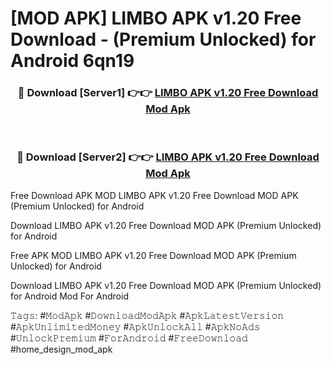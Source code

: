 # [MOD APK] LIMBO APK v1.20 Free Download - (Premium Unlocked) for Android 6qn19



<div align="center">
<h3>🔴 Download [Server1] 👉👉 <a href="https://momento.my/?title=LIMBO_APK_v1.20_Free_Download">LIMBO APK v1.20 Free Download Mod Apk</a></h3><br>

<h3>🔴 Download [Server2] 👉👉 <a href="https://momento.my/?title=LIMBO_APK_v1.20_Free_Download">LIMBO APK v1.20 Free Download Mod Apk</a></h3>
</div>



Free Download APK MOD LIMBO APK v1.20 Free Download MOD APK (Premium Unlocked) for Android

Download LIMBO APK v1.20 Free Download MOD APK (Premium Unlocked) for Android

Free APK MOD LIMBO APK v1.20 Free Download MOD APK (Premium Unlocked) for Android

Download LIMBO APK v1.20 Free Download MOD APK (Premium Unlocked) for Android Mod For Android

𝚃𝚊𝚐𝚜: #𝙼𝚘𝚍𝙰𝚙𝚔 #𝙳𝚘𝚠𝚗𝚕𝚘𝚊𝚍𝙼𝚘𝚍𝙰𝚙𝚔 #𝙰𝚙𝚔𝙻𝚊𝚝𝚎𝚜𝚝𝚅𝚎𝚛𝚜𝚒𝚘𝚗 #𝙰𝚙𝚔𝚄𝚗𝚕𝚒𝚖𝚒𝚝𝚎𝚍𝙼𝚘𝚗𝚎𝚢 #𝙰𝚙𝚔𝚄𝚗𝚕𝚘𝚌𝚔𝙰𝚕𝚕 #𝙰𝚙𝚔𝙽𝚘𝙰𝚍𝚜 #𝚄𝚗𝚕𝚘𝚌𝚔𝙿𝚛𝚎𝚖𝚒𝚞𝚖 #𝙵𝚘𝚛𝙰𝚗𝚍𝚛𝚘𝚒𝚍 #𝙵𝚛𝚎𝚎𝙳𝚘𝚠𝚗𝚕𝚘𝚊𝚍 #home_design_mod_apk
